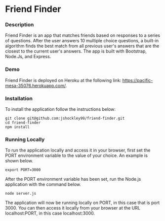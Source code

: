 # Friend Finder

### Description

Friend Finder is an app that matches friends based on responses to a series of questions. After the user answers 10 multiple choice questions, a built-in algorithm finds the best match from all previous user's answers that are the closest to the current user's answers. The app is built with Bootstrap, Node.Js, and Express. 

### Demo
Friend Finder is deployed on Heroku at the following link: https://pacific-mesa-35076.herokuapp.com/.

### Installation
To install the application follow the instructions below:
```
git clone git@github.com:jshockley99/friend-finder.git
cd friend-finder
npm install
```
### Running Locally
To run the application locally and access it in your browser, first set the PORT environment variable to the value of your choice. An example is shown below.

`export PORT=3000`

After the PORT environment variable has been set, run the Node.js application with the command below.

`node server.js`

The application will now be running locally on PORT, in this case that is port 3000. You can then access it locally from your browser at the URL localhost:PORT, in this case localhost:3000.
